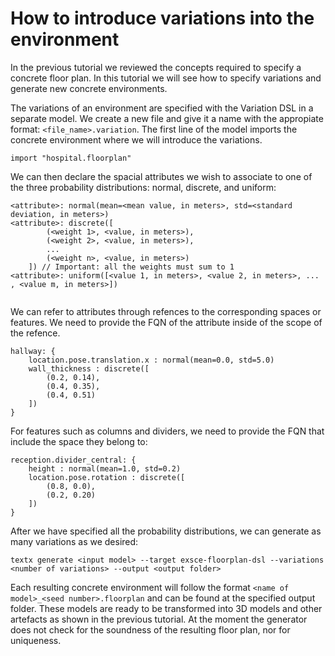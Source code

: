# How to introduce variations into the environment

In the previous tutorial we reviewed the concepts required to specify a concrete floor plan. In this tutorial we will see how to specify variations and generate new concrete environments. 

The variations of an environment are specified with the Variation DSL in a separate model. We create a new file and give it a name with the appropiate format: `<file_name>.variation`. The first line of the model imports the concrete environment where we will introduce the variations. 

```
import "hospital.floorplan"
```

We can then declare the spacial attributes we wish to associate to one of the three probability distributions: normal, discrete, and uniform:

```
<attribute>: normal(mean=<mean value, in meters>, std=<standard deviation, in meters>)
<attribute>: discrete([
        (<weight 1>, <value, in meters>),
        (<weight 2>, <value, in meters>),
        ...
        (<weight n>, <value, in meters>)
    ]) // Important: all the weights must sum to 1
<attribute>: uniform([<value 1, in meters>, <value 2, in meters>, ... , <value m, in meters>])


```

We can refer to attributes through refences to the corresponding spaces or features. We need to provide the FQN of the attribute inside of the scope of the refence. 

```
hallway: {
    location.pose.translation.x : normal(mean=0.0, std=5.0)
    wall_thickness : discrete([
        (0.2, 0.14),
        (0.4, 0.35),
        (0.4, 0.51)
    ])
} 
```
For features such as columns and dividers, we need to provide the FQN that include the space they belong to:

```
reception.divider_central: {
    height : normal(mean=1.0, std=0.2)
    location.pose.rotation : discrete([
        (0.8, 0.0),
        (0.2, 0.20)
    ])
} 
```

After we have specified all the probability distributions, we can generate as many variations as we desired:

```
textx generate <input model> --target exsce-floorplan-dsl --variations <number of variations> --output <output folder>
```

Each resulting concrete environment will follow the format `<name of model>_<seed number>.floorplan` and can be found at the specified output folder. These models are ready to be transformed into 3D models and other artefacts as shown in the previous tutorial. At the moment the generator does not check for the soundness of the resulting floor plan, nor for uniqueness.
